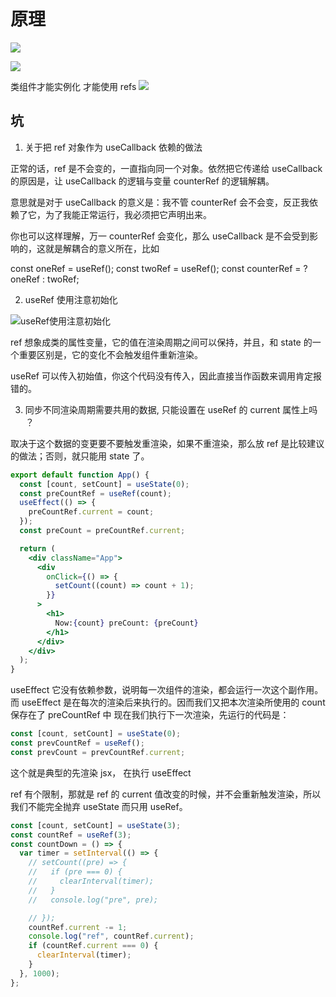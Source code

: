 # 原理

![](https://tva1.sinaimg.cn/large/007S8ZIlgy1geozbrcitqj30q60ffaan.jpg)

![](https://tva1.sinaimg.cn/large/007S8ZIlgy1geozbrcitqj30q60ffaan.jpg)

类组件才能实例化
才能使用 refs
![](https://tva1.sinaimg.cn/large/007S8ZIlgy1geozrwvw9kj30kj05agmf.jpg)

## 坑

1. 关于把 ref 对象作为 useCallback 依赖的做法

正常的话，ref 是不会变的，一直指向同一个对象。依然把它传递给 useCallback 的原因是，让 useCallback 的逻辑与变量 counterRef 的逻辑解耦。

意思就是对于 useCallback 的意义是：我不管 counterRef 会不会变，反正我依赖了它，为了我能正常运行，我必须把它声明出来。

你也可以这样理解，万一 counterRef 会变化，那么 useCallback 是不会受到影响的，这就是解耦合的意义所在，比如

const oneRef = useRef();
const twoRef = useRef();
const counterRef = <somecondition> ? oneRef : twoRef;

2. useRef 使用注意初始化

![useRef使用注意初始化](https://tva1.sinaimg.cn/large/007S8ZIlgy1gezql8pc2uj30f208u748.jpg)

ref 想象成类的属性变量，它的值在渲染周期之间可以保持，并且，和 state 的一个重要区别是，它的变化不会触发组件重新渲染。

useRef 可以传入初始值，你这个代码没有传入，因此直接当作函数来调用肯定报错的。

3. 同步不同渲染周期需要共用的数据, 只能设置在 useRef 的 current 属性上吗 ？

取决于这个数据的变更要不要触发重渲染，如果不重渲染，那么放 ref 是比较建议的做法；否则，就只能用 state 了。

```jsx
export default function App() {
  const [count, setCount] = useState(0);
  const preCountRef = useRef(count);
  useEffect(() => {
    preCountRef.current = count;
  });
  const preCount = preCountRef.current;

  return (
    <div className="App">
      <div
        onClick={() => {
          setCount((count) => count + 1);
        }}
      >
        <h1>
          Now:{count} preCount: {preCount}
        </h1>
      </div>
    </div>
  );
}
```

useEffect 它没有依赖参数，说明每一次组件的渲染，都会运行一次这个副作用。而 useEffect 是在每次的渲染后来执行的。因而我们又把本次渲染所使用的 count 保存在了 preCountRef 中
现在我们执行下一次渲染，先运行的代码是：

```jsx
const [count, setCount] = useState(0);
const prevCountRef = useRef();
const prevCount = prevCountRef.current;
```

这个就是典型的先渲染 jsx， 在执行 useEffect

ref 有个限制，那就是 ref 的 current 值改变的时候，并不会重新触发渲染，所以我们不能完全抛弃 useState 而只用 useRef。

```jsx
const [count, setCount] = useState(3);
const countRef = useRef(3);
const countDown = () => {
  var timer = setInterval(() => {
    // setCount((pre) => {
    //   if (pre === 0) {
    //     clearInterval(timer);
    //   }
    //   console.log("pre", pre);

    // });
    countRef.current -= 1;
    console.log("ref", countRef.current);
    if (countRef.current === 0) {
      clearInterval(timer);
    }
  }, 1000);
};
```
